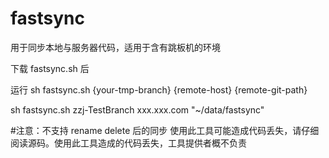 # fastsync
用于同步本地与服务器代码，适用于含有跳板机的环境

下载 fastsync.sh 后

运行 sh fastsync.sh {your-tmp-branch} {remote-host} {remote-git-path}

sh fastsync.sh zzj-TestBranch xxx.xxx.com "~\/data\/fastsync"

#注意：不支持 rename delete 后的同步
使用此工具可能造成代码丢失，请仔细阅读源码。使用此工具造成的代码丢失，工具提供者概不负责

